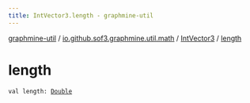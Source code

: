 ```yaml
---
title: IntVector3.length - graphmine-util
---
```


[graphmine-util](../../index.html) / [io.github.sof3.graphmine.util.math](../index.html) / [IntVector3](index.html) / [length](./length.html)

# length

`val length: `[`Double`](https://kotlinlang.org/api/latest/jvm/stdlib/kotlin/-double/index.html)